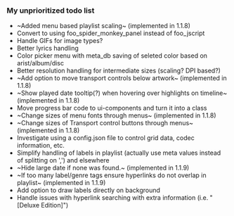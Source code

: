### My unprioritized todo list

* ~Added menu based playlist scaling~ (implemented in 1.1.8)
* Convert to using foo_spider_monkey_panel instead of foo_jscript
* Handle GIFs for image types?
* Better lyrics handling
* Color picker menu with meta_db saving of seleted color based on arist/album/disc
* Better resolution handling for intermediate sizes (scaling? DPI based?)
* ~Add option to move transport controls below artwork~ (implemented in 1.1.8)
* ~Show played date tooltip(?) when hovering over highlights on timeline~ (implemented in 1.1.8)
* Move progress bar code to ui-components and turn it into a class
* ~Change sizes of menu fonts through menus~ (implemented in 1.1.8)
* ~Change sizes of Transport control buttons through menus~ (implemented in 1.1.8)
* Investigate using a config.json file to control grid data, codec information, etc.
* Simplify handling of labels in playlist (actually use meta values instead of splitting on ',') and elsewhere
* ~Hide large date if none was found.~ (implemented in 1.1.9)
* ~If too many label/genre tags ensure hyperlinks do not overlap in playlist~ (implemented in 1.1.9)
* Add option to draw labels directly on background
* Handle issues with hyperlink searching with extra information (i.e. "[Deluxe Edition]")